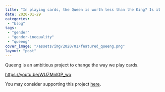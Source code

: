 ```yaml
---
title: "In playing cards, the Queen is worth less than the King? Is it time for a change?"
date: 2020-01-29
categories: 
 - "blog"
tags: 
 - "gender"
 - "gender-inequality"
 - "queeng"
cover_image: "/assets/img/2020/01/featured_queeng.png"
layout: "post"
---
```


Queeng is an ambitious project to change the way we play cards.

<https://youtu.be/WUZMnlGP_wo>

You may consider supporting this project [here](https://www.indiegogo.com/projects/queeng-playing-cards#/).
